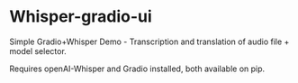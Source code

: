 # Whisper-gradio-ui
Simple Gradio+Whisper Demo - Transcription and translation of audio file + model selector.

Requires openAI-Whisper and Gradio installed, both available on pip.
